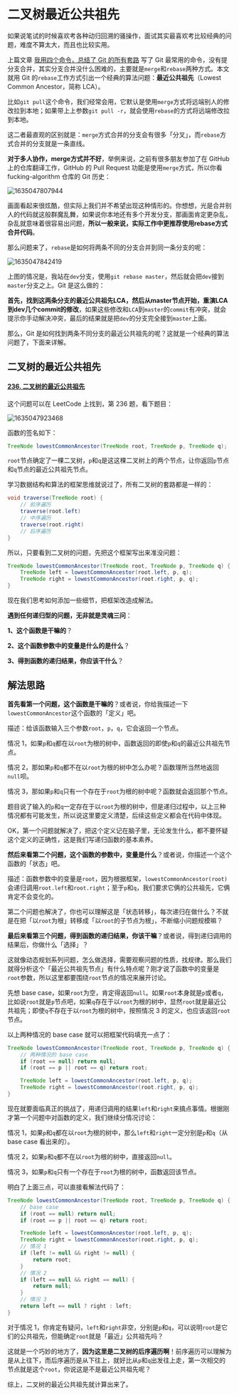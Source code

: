 # 二叉树最近公共祖先

如果说笔试的时候喜欢考各种动归回溯的骚操作，面试其实最喜欢考比较经典的问题，难度不算太大，而且也比较实用。

上篇文章 [我用四个命令，总结了 Git 的所有套路](http://mp.weixin.qq.com/s?__biz=MzAxODQxMDM0Mw==&mid=2247485544&idx=1&sn=afc9d9f72d811ec847fa64108d5c7412&chksm=9bd7f660aca07f7643f31bf16ab56ba695d964cdadde2aebc72e6817074504890fb09d2a80ca&scene=21#wechat_redirect) 写了 Git 最常用的命令，没有提分支合并，其实分支合并没什么困难的，主要就是`merge`和`rebase`两种方式。本文就用 Git 的`rebase`工作方式引出一个经典的算法问题：**最近公共祖先**（Lowest Common Ancestor，简称 LCA）。

比如`git pull`这个命令，我们经常会用，它默认是使用`merge`方式将远端别人的修改拉到本地；如果带上上参数`git pull -r`，就会使用`rebase`的方式将远端修改拉到本地。

这二者最直观的区别就是：`merge`方式合并的分支会有很多「分叉」，而`rebase`方式合并的分支就是一条直线。

**对于多人协作，merge方式并不好**，举例来说，之前有很多朋友参加了在 GitHub 上的仓库翻译工作，GitHub 的 Pull Request 功能是使用`merge`方式，所以你看 fucking-algorithm 仓库的 Git 历史：

![1635047807944](https://tprzfbucket.oss-cn-beijing.aliyuncs.com/hadoop/202110/24/115648-611870.png)

画面看起来很炫酷，但实际上我们并不希望出现这种情形的。你想想，光是合并别人的代码就这般群魔乱舞，如果说你本地还有多个开发分支，那画面肯定更杂乱，杂乱就意味着很容易出问题，**所以一般来说，实际工作中更推荐使用rebase方式合并代码**。

那么问题来了，`rebase`是如何将两条不同的分支合并到同一条分支的呢：

![1635047842419](https://tprzfbucket.oss-cn-beijing.aliyuncs.com/hadoop/202110/24/115723-74465.png)

上图的情况是，我站在`dev`分支，使用`git rebase master`，然后就会把`dev`接到`master`分支之上。Git 是这么做的：

**首先，找到这两条分支的最近公共祖先LCA，然后从master节点开始，重演LCA到dev几个commit的修改**，如果这些修改和`LCA`到`master`的`commit`有冲突，就会提示你手动解决冲突，最后的结果就是把`dev`的分支完全接到`master`上面。

那么，Git 是如何找到两条不同分支的最近公共祖先的呢？这就是一个经典的算法问题了，下面来详解。

## 二叉树的最近公共祖先

#### [236. 二叉树的最近公共祖先](https://leetcode-cn.com/problems/lowest-common-ancestor-of-a-binary-tree/)

这个问题可以在 LeetCode 上找到，第 236 题，看下题目：

![1635047923468](https://tprzfbucket.oss-cn-beijing.aliyuncs.com/hadoop/202110/24/115844-808733.png)

函数的签名如下：

```java
TreeNode lowestCommonAncestor(TreeNode root, TreeNode p, TreeNode q);
```

`root`节点确定了一棵二叉树，`p`和`q`是这这棵二叉树上的两个节点，让你返回`p`节点和`q`节点的最近公共祖先节点。

学习数据结构和算法的框架思维就说过了，所有二叉树的套路都是一样的：

```java
void traverse(TreeNode root) {
    // 前序遍历
    traverse(root.left)
    // 中序遍历
    traverse(root.right)
    // 后序遍历
}
```

所以，只要看到二叉树的问题，先把这个框架写出来准没问题：

```java
TreeNode lowestCommonAncestor(TreeNode root, TreeNode p, TreeNode q) {
    TreeNode left = lowestCommonAncestor(root.left, p, q);
    TreeNode right = lowestCommonAncestor(root.right, p, q);
}
```

现在我们思考如何添加一些细节，把框架改造成解法。

**遇到任何递归型的问题，无非就是灵魂三问**：

**1、这个函数是干嘛的**？

**2、这个函数参数中的变量是什么的是什么**？

**3、得到函数的递归结果，你应该干什么**？

## 解法思路

**首先看第一个问题，这个函数是干嘛的**？或者说，你给我描述一下`lowestCommonAncestor`这个函数的「定义」吧。

描述：给该函数输入三个参数`root`，`p`，`q`，它会返回一个节点。

情况 1，如果`p`和`q`都在以`root`为根的树中，函数返回的即使`p`和`q`的最近公共祖先节点。

情况 2，那如果`p`和`q`都不在以`root`为根的树中怎么办呢？函数理所当然地返回`null`呗。

情况 3，那如果`p`和`q`只有一个存在于`root`为根的树中呢？函数就会返回那个节点。

题目说了输入的`p`和`q`一定存在于以`root`为根的树中，但是递归过程中，以上三种情况都有可能发生，所以说这里要定义清楚，后续这些定义都会在代码中体现。

OK，第一个问题就解决了，把这个定义记在脑子里，无论发生什么，都不要怀疑这个定义的正确性，这是我们写递归函数的基本素养。

**然后来看第二个问题，这个函数的参数中，变量是什么**？或者说，你描述一个这个函数的「状态」吧。

描述：函数参数中的变量是`root`，因为根据框架，`lowestCommonAncestor(root)`会递归调用`root.left`和`root.right`；至于`p`和`q`，我们要求它俩的公共祖先，它俩肯定不会变化的。

第二个问题也解决了，你也可以理解这是「状态转移」，每次递归在做什么？不就是在把「以`root`为根」转移成「以`root`的子节点为根」，不断缩小问题规模嘛？

**最后来看第三个问题，得到函数的递归结果，你该干嘛**？或者说，得到递归调用的结果后，你做什么「选择」？

这就像动态规划系列问题，怎么做选择，需要观察问题的性质，找规律。那么我们就得分析这个「最近公共祖先节点」有什么特点呢？刚才说了函数中的变量是`root`参数，所以这里都要围绕`root`节点的情况来展开讨论。

先想 base case，如果`root`为空，肯定得返回`null`。如果`root`本身就是`p`或者`q`，比如说`root`就是`p`节点吧，如果`q`存在于以`root`为根的树中，显然`root`就是最近公共祖先；即使`q`不存在于以`root`为根的树中，按照情况 3 的定义，也应该返回`root`节点。

以上两种情况的 base case 就可以把框架代码填充一点了：

```java
TreeNode lowestCommonAncestor(TreeNode root, TreeNode p, TreeNode q) {
    // 两种情况的 base case
    if (root == null) return null;
    if (root == p || root == q) return root;

    TreeNode left = lowestCommonAncestor(root.left, p, q);
    TreeNode right = lowestCommonAncestor(root.right, p, q);
}
```

现在就要面临真正的挑战了，用递归调用的结果`left`和`right`来搞点事情。根据刚才第一个问题中对函数的定义，我们继续分情况讨论：

情况 1，如果`p`和`q`都在以`root`为根的树中，那么`left`和`right`一定分别是`p`和`q`（从 base case 看出来的）。

情况 2，如果`p`和`q`都不在以`root`为根的树中，直接返回`null`。

情况 3，如果`p`和`q`只有一个存在于`root`为根的树中，函数返回该节点。

明白了上面三点，可以直接看解法代码了：

```java
TreeNode lowestCommonAncestor(TreeNode root, TreeNode p, TreeNode q) {
    // base case
    if (root == null) return null;
    if (root == p || root == q) return root;

    TreeNode left = lowestCommonAncestor(root.left, p, q);
    TreeNode right = lowestCommonAncestor(root.right, p, q);
    // 情况 1
    if (left != null && right != null) {
        return root;
    }
    // 情况 2
    if (left == null && right == null) {
        return null;
    }
    // 情况 3
    return left == null ? right : left;
}
```

对于情况 1，你肯定有疑问，`left`和`right`非空，分别是`p`和`q`，可以说明`root`是它们的公共祖先，但能确定`root`就是「最近」公共祖先吗？

这就是一个巧妙的地方了，**因为这里是二叉树的后序遍历啊**！前序遍历可以理解为是从上往下，而后序遍历是从下往上，就好比从`p`和`q`出发往上走，第一次相交的节点就是这个`root`，你说这是不是最近公共祖先呢？

综上，二叉树的最近公共祖先就计算出来了。